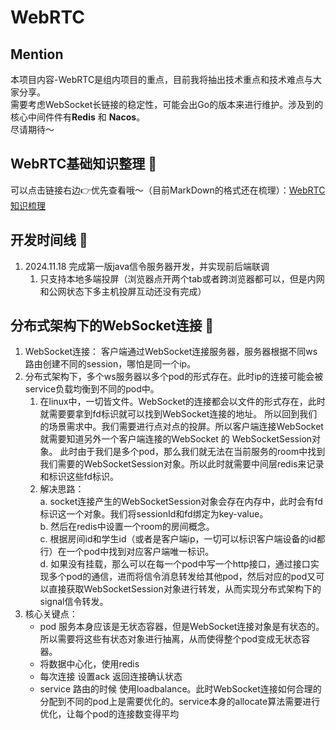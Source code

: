 # WebRTC

## Mention
本项目内容-WebRTC是组内项目的重点，目前我将抽出技术重点和技术难点与大家分享。   
需要考虑WebSocket长链接的稳定性，可能会出Go的版本来进行维护。涉及到的核心中间件件有**Redis** 和 **Nacos**。   
尽请期待～ 

## WebRTC基础知识整理 🚀
可以点击链接右边👉优先查看哦～（目前MarkDown的格式还在梳理）：[WebRTC知识梳理](./WebRTC知识梳理.md)

## 开发时间线 📝
1. 2024.11.18 完成第一版java信令服务器开发，并实现前后端联调  
    1. 只支持本地多端投屏（浏览器点开两个tab或者跨浏览器都可以，但是内网和公网状态下多主机投屏互动还没有完成）





## 分布式架构下的WebSocket连接 🔗

1. WebSocket连接： 客户端通过WebSocket连接服务器，服务器根据不同ws路由创建不同的session，哪怕是同一个ip。
2. 分布式架构下，多个ws服务器以多个pod的形式存在。此时ip的连接可能会被service负载均衡到不同的pod中。
	1. 在linux中，一切皆文件。WebSocket的连接都会以文件的形式存在，此时就需要要拿到fd标识就可以找到WebSocket连接的地址。
	   所以回到我们的场景需求中。我们需要进行点对点的投屏。所以客户端连接WebSocket 就需要知道另外一个客户端连接的WebSocket 的 WebSocketSession对象。
	   此时由于我们是多个pod，那么我们就无法在当前服务的room中找到我们需要的WebSocketSession对象。所以此时就需要中间层redis来记录和标识这些fd标识。
	2. 解决思路：   
	   a. socket连接产生的WebSocketSession对象会存在内存中，此时会有fd标识这一个对象。我们将sessionId和fd绑定为key-value。   
	   b. 然后在redis中设置一个room的房间概念。   
	   c. 根据房间id和学生id（或者是客户端ip，一切可以标识客户端设备的id都行）在一个pod中找到对应客户端唯一标识。    
		d. 如果没有挂载，那么可以在每一个pod中写一个http接口，通过接口实现多个pod的通信，进而将信令消息转发给其他pod，然后对应的pod又可以直接获取WebSocketSession对象进行转发，从而实现分布式架构下的signal信令转发。  
3. 核心关键点：
   * pod 服务本身应该是无状态容器，但是WebSocket连接对象是有状态的。所以需要将这些有状态对象进行抽离，从而使得整个pod变成无状态容器。   
   * 将数据中心化，使用redis    
   * 每次连接 设置ack 返回连接确认状态    
   * service 路由的时候 使用loadbalance。此时WebSocket连接如何合理的分配到不同的pod上是需要优化的。service本身的allocate算法需要进行优化，让每个pod的连接数变得平均 

 	   
